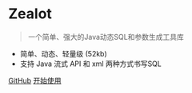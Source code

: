# Zealot

> 一个简单、强大的Java动态SQL和参数生成工具库

- 简单、动态、轻量级 (52kb)
- 支持 Java 流式 API 和 xml 两种方式书写SQL

[GitHub](https://github.com/blinkfox/zealot/)
[开始使用](introduction)
